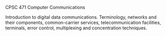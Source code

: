 CPSC 471 Computer Communications

Introduction to digital data communications. Terminology, networks and their components, common-carrier services, telecommunication facilities, terminals, error control, multiplexing and concentration techniques.
